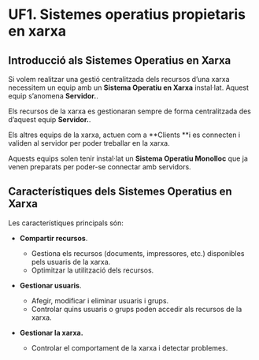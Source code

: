 <!-- notoc -->

# UF1. Sistemes operatius propietaris en xarxa

## Introducció als Sistemes Operatius en Xarxa

Si volem realitzar una gestió centralitzada dels recursos d’una xarxa necessitem un equip amb un **Sistema Operatiu en Xarxa** instal·lat. Aquest equip s’anomena **Servidor.**.

Els recursos de la xarxa es gestionaran sempre de forma centralitzada des d’aquest equip **Servidor.**.

Els altres equips de la xarxa, actuen com a **Clients **i es connecten i validen al servidor per poder treballar en la xarxa.

Aquests equips solen tenir instal·lat un **Sistema Operatiu Monolloc** que ja venen preparats per poder-se connectar amb servidors.

## Característiques dels Sistemes Operatius en Xarxa

Les característiques principals són:
* **Compartir recursos**. 
  * Gestiona els recursos (documents, impressores, etc.) disponibles pels usuaris de la xarxa.
  * Optimitzar la utilització dels recursos.

* **Gestionar usuaris**. 
  * Afegir, modificar i eliminar usuaris i grups.
  * Controlar quins usuaris o grups poden accedir als recursos de la xarxa.

* **Gestionar la xarxa.** 
  * Controlar el comportament de la xarxa i detectar problemes.